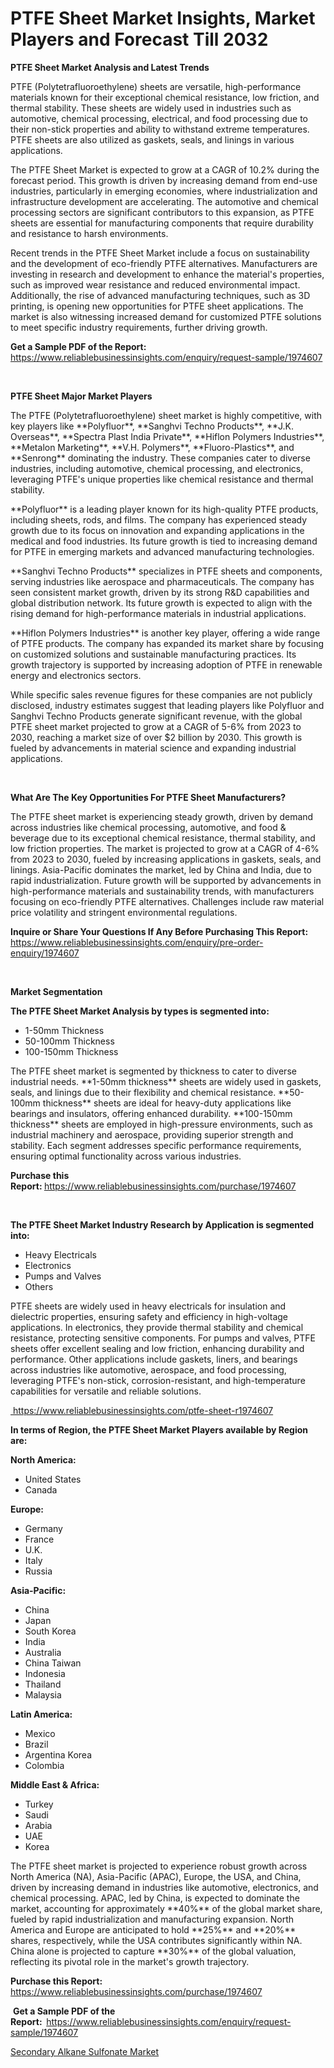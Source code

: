 <p><h1>PTFE Sheet Market Insights, Market Players and Forecast Till 2032</h1></p><p><strong>PTFE Sheet Market Analysis and Latest Trends</strong></p>
<p><p>PTFE (Polytetrafluoroethylene) sheets are versatile, high-performance materials known for their exceptional chemical resistance, low friction, and thermal stability. These sheets are widely used in industries such as automotive, chemical processing, electrical, and food processing due to their non-stick properties and ability to withstand extreme temperatures. PTFE sheets are also utilized as gaskets, seals, and linings in various applications.</p><p>The PTFE Sheet Market is expected to grow at a CAGR of 10.2% during the forecast period. This growth is driven by increasing demand from end-use industries, particularly in emerging economies, where industrialization and infrastructure development are accelerating. The automotive and chemical processing sectors are significant contributors to this expansion, as PTFE sheets are essential for manufacturing components that require durability and resistance to harsh environments.</p><p>Recent trends in the PTFE Sheet Market include a focus on sustainability and the development of eco-friendly PTFE alternatives. Manufacturers are investing in research and development to enhance the material's properties, such as improved wear resistance and reduced environmental impact. Additionally, the rise of advanced manufacturing techniques, such as 3D printing, is opening new opportunities for PTFE sheet applications. The market is also witnessing increased demand for customized PTFE solutions to meet specific industry requirements, further driving growth.</p></p>
<p><strong>Get a Sample PDF of the Report:&nbsp;</strong> <a href="https://www.reliablebusinessinsights.com/enquiry/request-sample/1974607?utm_campaign=2229&utm_medium=2&utm_source=Github&utm_content=ia&utm_term=25012025&utm_id=ptfe-sheet">https://www.reliablebusinessinsights.com/enquiry/request-sample/1974607</a></p>
<p>&nbsp;</p>
<p><strong>PTFE Sheet Major Market Players</strong></p>
<p><p>The PTFE (Polytetrafluoroethylene) sheet market is highly competitive, with key players like **Polyfluor**, **Sanghvi Techno Products**, **J.K. Overseas**, **Spectra Plast India Private**, **Hiflon Polymers Industries**, **Metalon Marketing**, **V.H. Polymers**, **Fluoro-Plastics**, and **Senrong** dominating the industry. These companies cater to diverse industries, including automotive, chemical processing, and electronics, leveraging PTFE's unique properties like chemical resistance and thermal stability.</p><p>**Polyfluor** is a leading player known for its high-quality PTFE products, including sheets, rods, and films. The company has experienced steady growth due to its focus on innovation and expanding applications in the medical and food industries. Its future growth is tied to increasing demand for PTFE in emerging markets and advanced manufacturing technologies.</p><p>**Sanghvi Techno Products** specializes in PTFE sheets and components, serving industries like aerospace and pharmaceuticals. The company has seen consistent market growth, driven by its strong R&D capabilities and global distribution network. Its future growth is expected to align with the rising demand for high-performance materials in industrial applications.</p><p>**Hiflon Polymers Industries** is another key player, offering a wide range of PTFE products. The company has expanded its market share by focusing on customized solutions and sustainable manufacturing practices. Its growth trajectory is supported by increasing adoption of PTFE in renewable energy and electronics sectors.</p><p>While specific sales revenue figures for these companies are not publicly disclosed, industry estimates suggest that leading players like Polyfluor and Sanghvi Techno Products generate significant revenue, with the global PTFE sheet market projected to grow at a CAGR of 5-6% from 2023 to 2030, reaching a market size of over $2 billion by 2030. This growth is fueled by advancements in material science and expanding industrial applications.</p></p>
<p>&nbsp;</p>
<p><strong>What Are The Key Opportunities For PTFE Sheet Manufacturers?</strong></p>
<p><p>The PTFE sheet market is experiencing steady growth, driven by demand across industries like chemical processing, automotive, and food & beverage due to its exceptional chemical resistance, thermal stability, and low friction properties. The market is projected to grow at a CAGR of 4-6% from 2023 to 2030, fueled by increasing applications in gaskets, seals, and linings. Asia-Pacific dominates the market, led by China and India, due to rapid industrialization. Future growth will be supported by advancements in high-performance materials and sustainability trends, with manufacturers focusing on eco-friendly PTFE alternatives. Challenges include raw material price volatility and stringent environmental regulations.</p></p>
<p><strong>Inquire or Share Your Questions If Any Before Purchasing This Report:</strong> <a href="https://www.reliablebusinessinsights.com/enquiry/pre-order-enquiry/1974607?utm_campaign=2229&utm_medium=2&utm_source=Github&utm_content=ia&utm_term=25012025&utm_id=ptfe-sheet">https://www.reliablebusinessinsights.com/enquiry/pre-order-enquiry/1974607</a></p>
<p>&nbsp;</p>
<p><strong>Market Segmentation</strong></p>
<p><strong>The PTFE Sheet Market Analysis by types is segmented into:</strong></p>
<p><ul><li>1-50mm Thickness</li><li>50-100mm Thickness</li><li>100-150mm Thickness</li></ul></p>
<p><p>The PTFE sheet market is segmented by thickness to cater to diverse industrial needs. **1-50mm thickness** sheets are widely used in gaskets, seals, and linings due to their flexibility and chemical resistance. **50-100mm thickness** sheets are ideal for heavy-duty applications like bearings and insulators, offering enhanced durability. **100-150mm thickness** sheets are employed in high-pressure environments, such as industrial machinery and aerospace, providing superior strength and stability. Each segment addresses specific performance requirements, ensuring optimal functionality across various industries.</p></p>
<p><strong>Purchase this Report:&nbsp;</strong><a href="https://www.reliablebusinessinsights.com/purchase/1974607?utm_campaign=2229&utm_medium=2&utm_source=Github&utm_content=ia&utm_term=25012025&utm_id=ptfe-sheet">https://www.reliablebusinessinsights.com/purchase/1974607</a></p>
<p>&nbsp;</p>
<p><strong>The PTFE Sheet Market Industry Research by Application is segmented into:</strong></p>
<p><ul><li>Heavy Electricals</li><li>Electronics</li><li>Pumps and Valves</li><li>Others</li></ul></p>
<p><p>PTFE sheets are widely used in heavy electricals for insulation and dielectric properties, ensuring safety and efficiency in high-voltage applications. In electronics, they provide thermal stability and chemical resistance, protecting sensitive components. For pumps and valves, PTFE sheets offer excellent sealing and low friction, enhancing durability and performance. Other applications include gaskets, liners, and bearings across industries like automotive, aerospace, and food processing, leveraging PTFE's non-stick, corrosion-resistant, and high-temperature capabilities for versatile and reliable solutions.</p></p>
<p><a href="https://www.reliablebusinessinsights.com/ptfe-sheet-r1974607?utm_campaign=2229&utm_medium=2&utm_source=Github&utm_content=ia&utm_term=25012025&utm_id=ptfe-sheet">&nbsp;https://www.reliablebusinessinsights.com/ptfe-sheet-r1974607</a></p>
<p><strong>In terms of Region, the PTFE Sheet Market Players available by Region are:</strong></p>
<p>
    <p> <strong> North America: </strong>
        <ul>
            <li>United States</li>
            <li>Canada</li>
        </ul>
        </p> 
    <p> <strong> Europe: </strong>
        <ul>
            <li>Germany</li>
            <li>France</li>
            <li>U.K.</li>
            <li>Italy</li>
            <li>Russia</li>
        </ul>
        </p> 
    <p> <strong> Asia-Pacific: </strong>
        <ul>
            <li>China</li>
            <li>Japan</li>
            <li>South Korea</li>
            <li>India</li>
            <li>Australia</li>
            <li>China Taiwan</li>
            <li>Indonesia</li>
            <li>Thailand</li>
            <li>Malaysia</li>
        </ul>
        </p> 
    <p> <strong> Latin America: </strong>
        <ul>
            <li>Mexico</li>
            <li>Brazil</li>
            <li>Argentina Korea</li>
            <li>Colombia</li>
        </ul>
        </p> 
    <p> <strong> Middle East & Africa: </strong>
        <ul>
            <li>Turkey</li>
            <li>Saudi</li>
            <li>Arabia</li>
            <li>UAE</li>
            <li>Korea</li>
        </ul>
    </p>
    </p>
<p><p>The PTFE sheet market is projected to experience robust growth across North America (NA), Asia-Pacific (APAC), Europe, the USA, and China, driven by increasing demand in industries like automotive, electronics, and chemical processing. APAC, led by China, is expected to dominate the market, accounting for approximately **40%** of the global market share, fueled by rapid industrialization and manufacturing expansion. North America and Europe are anticipated to hold **25%** and **20%** shares, respectively, while the USA contributes significantly within NA. China alone is projected to capture **30%** of the global valuation, reflecting its pivotal role in the market's growth trajectory.</p></p>
<p><strong>Purchase this Report: </strong><a href="https://www.reliablebusinessinsights.com/purchase/1974607?utm_campaign=2229&utm_medium=2&utm_source=Github&utm_content=ia&utm_term=25012025&utm_id=ptfe-sheet">https://www.reliablebusinessinsights.com/purchase/1974607</a></p>
<p>&nbsp;<strong>Get a Sample PDF of the Report:&nbsp;&nbsp;</strong><a href="https://www.reliablebusinessinsights.com/enquiry/request-sample/1974607?utm_campaign=2229&utm_medium=2&utm_source=Github&utm_content=ia&utm_term=25012025&utm_id=ptfe-sheet">https://www.reliablebusinessinsights.com/enquiry/request-sample/1974607</a></p>
<p><strong></strong></p>
<p><p><a href="https://github.com/joannesouthgate/Market-Research-Report-List-5/blob/main/secondary-alkane-sulfonate-market.md?utm_campaign=2229&utm_medium=2&utm_source=Github&utm_content=ia&utm_term=25012025&utm_id=ptfe-sheet">Secondary Alkane Sulfonate Market</a></p></p>